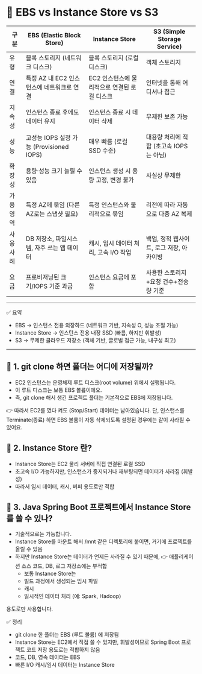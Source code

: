 # 🚀 EBS vs Instance Store vs S3

| 구분      | EBS (Elastic Block Store)                  | Instance Store                               | S3 (Simple Storage Service)              |
| --------- | ------------------------------------------ | -------------------------------------------- | ---------------------------------------- |
| 유형      | 블록 스토리지 (네트워크 디스크)            | 블록 스토리지 (로컬 디스크)                  | 객체 스토리지                            |
| 연결      | 특정 AZ 내 EC2 인스턴스에 네트워크로 연결  | EC2 인스턴스에 물리적으로 연결된 로컬 디스크 | 인터넷을 통해 어디서나 접근              |
| 지속성    | 인스턴스 종료 후에도 데이터 유지           | 인스턴스 종료 시 데이터 삭제                 | 무제한 보존 가능                         |
| 성능      | 고성능 IOPS 설정 가능 (Provisioned IOPS)   | 매우 빠름 (로컬 SSD 수준)                    | 대용량 처리에 적합 (초고속 IOPS는 아님)  |
| 확장성    | 용량·성능 크기 늘릴 수 있음                | 인스턴스 생성 시 용량 고정, 변경 불가        | 사실상 무제한                            |
| 가용 영역 | 특정 AZ에 묶임 (다른 AZ로는 스냅샷 필요)   | 특정 인스턴스와 물리적으로 묶임              | 리전에 따라 자동으로 다중 AZ 복제        |
| 사용 사례 | DB 저장소, 파일시스템, 자주 쓰는 앱 데이터 | 캐시, 임시 데이터 처리, 고속 I/O 작업        | 백업, 정적 웹사이트, 로그 저장, 아카이빙 |
| 요금      | 프로비저닝된 크기/IOPS 기준 과금           | 인스턴스 요금에 포함                         | 사용한 스토리지+요청 건수+전송량 기준    |

---

✅ 요약

- EBS → 인스턴스 전용 외장하드 (네트워크 기반, 지속성 O, 성능 조절 가능)
- Instance Store → 인스턴스 전용 내장 SSD (빠름, 하지만 휘발성)
- S3 → 무제한 클라우드 저장소 (객체 기반, 글로벌 접근 가능, 내구성 최고)

---

## 📌 1. git clone 하면 폴더는 어디에 저장될까?

- EC2 인스턴스는 운영체제 루트 디스크(root volume) 위에서 실행됩니다.
- 이 루트 디스크는 보통 EBS 볼륨이에요.
- 즉, git clone 해서 생긴 프로젝트 폴더는 기본적으로 EBS에 저장됩니다.

👉 따라서 EC2를 껐다 켜도 (Stop/Start) 데이터는 남아있습니다. 단, 인스턴스를 Terminate(종료)
하면 EBS 볼륨이 자동 삭제되도록 설정된 경우에는 같이 사라질 수 있어요.

## 📌 2. Instance Store 란?

- Instance Store는 EC2 물리 서버에 직접 연결된 로컬 SSD
- 초고속 I/O 가능하지만, 인스턴스가 중지되거나 재부팅되면 데이터가 사라짐 (휘발성)
- 따라서 임시 데이터, 캐시, 버퍼 용도로만 적합

## 📌 3. Java Spring Boot 프로젝트에서 Instance Store를 쓸 수 있나?

- 기술적으로는 가능합니다.
- Instance Store를 마운트 해서 /mnt 같은 디렉토리에 붙이면, 거기에 프로젝트를 올릴 수 있음
- 하지만 Instance Store는 데이터가 언제든 사라질 수 있기 때문에, 👉 애플리케이션 소스 코드,
  DB, 로그 저장소에는 부적합
  - 보통 Instance Store는
  - 빌드 과정에서 생성되는 임시 파일
  - 캐시
  - 일시적인 데이터 처리 (예: Spark, Hadoop)

용도로만 사용합니다.

✅ 정리

- git clone 한 폴더는 EBS (루트 볼륨) 에 저장됨
- Instance Store는 EC2에서 직접 쓸 수 있지만, 휘발성이므로 Spring Boot 프로젝트 코드 저장 용도로는 적합하지 않음
- 코드, DB, 영속 데이터는 EBS
- 빠른 I/O 캐시/임시 데이터는 Instance Store
